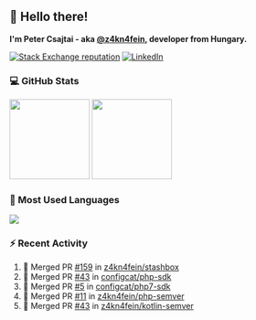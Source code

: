 ## 👋 Hello there!

**I'm Peter Csajtai - aka [@z4kn4fein](https://github.com/z4kn4fein), developer from Hungary.**

[![Stack Exchange reputation](https://img.shields.io/stackexchange/stackoverflow/r/8700582?color=orange&label=reputation&logo=stackoverflow&style=for-the-badge)](https://stackoverflow.com/users/8700582)
[![LinkedIn](https://img.shields.io/badge/linkedin-%230077B5.svg?style=for-the-badge&logo=linkedin&logoColor=white)](https://www.linkedin.com/in/csajtai-p%C3%A9ter-45395341/)

### 💻 GitHub Stats

<div>
  <img height="140px" src="https://github-readme-stats-pcsajtai.vercel.app/api?username=z4kn4fein&show_icons=true&hide_border=true&count_private=true&custom_title=Stats&theme=dracula&line_height=24&hide_title=true">
  <img height="140px" src="https://streak-stats.demolab.com?user=z4kn4fein&theme=dracula&hide_border=true">
  
</div>

### :toolbox: Most Used Languages

<img src="https://github-readme-stats-pcsajtai.vercel.app/api/top-langs/?username=z4kn4fein&theme=dracula&hide_border=true&layout=compact&langs_count=8&hide_title=true">

### :zap: Recent Activity

<!--START_SECTION:activity-->
1. 🎉 Merged PR [#159](https://github.com/z4kn4fein/stashbox/pull/159) in [z4kn4fein/stashbox](https://github.com/z4kn4fein/stashbox)
2. 🎉 Merged PR [#43](https://github.com/configcat/php-sdk/pull/43) in [configcat/php-sdk](https://github.com/configcat/php-sdk)
3. 🎉 Merged PR [#5](https://github.com/configcat/php7-sdk/pull/5) in [configcat/php7-sdk](https://github.com/configcat/php7-sdk)
4. 🎉 Merged PR [#11](https://github.com/z4kn4fein/php-semver/pull/11) in [z4kn4fein/php-semver](https://github.com/z4kn4fein/php-semver)
5. 🎉 Merged PR [#43](https://github.com/z4kn4fein/kotlin-semver/pull/43) in [z4kn4fein/kotlin-semver](https://github.com/z4kn4fein/kotlin-semver)
<!--END_SECTION:activity-->
